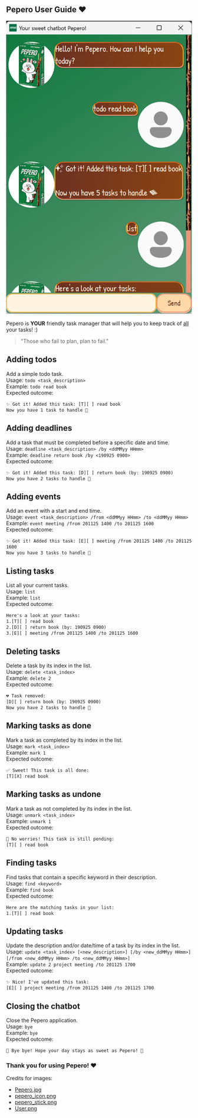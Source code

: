 ## Pepero User Guide ❤️

![Screenshot of Pepero](docs/Ui.png)

Pepero is **YOUR** friendly task manager that will help you to keep track of <ins>all</ins> your tasks! :)

> "Those who fail to plan, plan to fail."

## Adding todos
Add a simple todo task. \
Usage: `todo <task_description>` \
Example: `todo read book` \
Expected outcome: 
```
✨ Got it! Added this task: [T][ ] read book 
Now you have 1 task to handle 🍫
```


## Adding deadlines
Add a task that must be completed before a specific date and time. \
Usage: `deadline <task_description> /by <ddMMyy HHmm>` \
Example: `deadline return book /by <190925 0900>` \
Expected outcome: 
```
✨ Got it! Added this task: [D][ ] return book (by: 190925 0900)
Now you have 2 tasks to handle 🍫
```

## Adding events
Add an event with a start and end time. \
Usage: `event <task_description> /from <ddMMyy HHmm> /to <ddMMyy HHmm>` \
Example: `event meeting /from 201125 1400 /to 201125 1600` \
Expected outcome: 
```
✨ Got it! Added this task: [E][ ] meeting /from 201125 1400 /to 201125 1600
Now you have 3 tasks to handle 🍫
```

## Listing tasks
List all your current tasks. \
Usage: `list` \
Example: `list` \
Expected outcome: 
```
Here's a look at your tasks:
1.[T][ ] read book
2.[D][ ] return book (by: 190925 0900)
3.[E][ ] meeting /from 201125 1400 /to 201125 1600
```

## Deleting tasks
Delete a task by its index in the list. \
Usage: `delete <task_index>` \
Example: `delete 2` \
Expected outcome: 
```
💔 Task removed:
[D][ ] return book (by: 190925 0900)
Now you have 2 tasks to handle 🍫
```

## Marking tasks as done
Mark a task as completed by its index in the list. \
Usage: `mark <task_index>` \
Example: `mark 1` \
Expected outcome: 
```
✅ Sweet! This task is all done:
[T][X] read book
```

## Marking tasks as undone
Mark a task as not completed by its index in the list. \
Usage: `unmark <task_index>` \
Example: `unmark 1` \
Expected outcome: 
```
🍪 No worries! This task is still pending:
[T][ ] read book
```

## Finding tasks
Find tasks that contain a specific keyword in their description. \
Usage: `find <keyword>` \
Example: `find book` \
Expected outcome: 
```
Here are the matching tasks in your list:
1.[T][ ] read book
```

## Updating tasks
Update the description and/or date/time of a task by its index in the list. \
Usage: `update <task_index> [<new_description>] [/by <new_ddMMyy HHmm>] [/from <new_ddMMyy HHmm> /to <new_ddMMyy HHmm>]` \
Example: `update 2 project meeting /to 201125 1700` \
Expected outcome:
```
✨ Nice! I've updated this task:
[E][ ] project meeting /from 201125 1400 /to 201125 1700
```

## Closing the chatbot
Close the Pepero application. \
Usage: `bye` \
Example: `bye` \
Expected outcome: 
```
🍫 Bye bye! Hope your day stays as sweet as Pepero! 🍪
```
### Thank you for using Pepero! ❤️

Credits for images:
- [Pepero.jpg](https://kiasumart.com/wp-content/uploads/2020/02/68.-Pepero-Almond-Chocolate-32G.jpg)
- [pepero_icon.png](https://yt3.googleusercontent.com/ytc/AIdro_lvbYjJlBi58BjdpCvO53R9sbn29fha00jbki1xjE-5Cg=s900-c-k-c0x00ffffff-no-rj)
- [pepero_stick.png](https://e7.pngegg.com/pngimages/315/926/png-clipart-pepero-chocolate-chip-cookie-biscuit-almond-almond-chocolate-gourmet-twig-thumbnail.png)
- [User.png](https://cdn.pixabay.com/photo/2023/02/18/11/00/icon-7797704_1280.png)